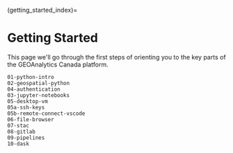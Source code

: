 (getting_started_index)=
# Getting Started

This page we'll go through the first steps of orienting you to the key parts of the GEOAnalytics Canada platform.


```{toctree}
01-python-intro
02-geospatial-python
04-authentication
03-jupyter-notebooks
05-desktop-vm
05a-ssh-keys
05b-remote-connect-vscode
06-file-browser
07-stac
08-gitlab
09-pipelines
10-dask
```
